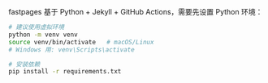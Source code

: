 fastpages 基于 Python + Jekyll + GitHub Actions，需要先设置 Python 环境：
```bash
# 建议使用虚拟环境
python -m venv venv
source venv/bin/activate   # macOS/Linux
# Windows 用: venv\Scripts\activate

# 安装依赖
pip install -r requirements.txt

```